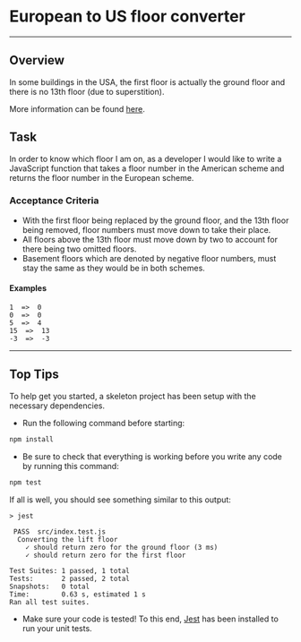 # European to US floor converter

---

## Overview
In some buildings in the USA, the first floor is actually the ground floor and there is no 13th floor (due to superstition).

More information can be found [here](https://en.wikipedia.org/wiki/Storey#European_scheme).

## Task
In order to know which floor I am on, as a developer I would like to write a JavaScript function that takes a floor number in the American scheme and returns the floor number in the European scheme.

### Acceptance Criteria
- With the first floor being replaced by the ground floor, and the 13th floor being removed, floor numbers must move down to take their place.
- All floors above the 13th floor must move down by two to account for there being two omitted floors.
- Basement floors which are denoted by negative floor numbers, must stay the same as they would be in both schemes.

#### Examples
```
1  =>  0
0  =>  0
5  =>  4
15  =>  13
-3  =>  -3
```

---

## Top Tips
To help get you started, a skeleton project has been setup with the necessary dependencies.

- Run the following command before starting:
```bash
npm install
```

- Be sure to check that everything is working before you write any code by running this command:
```bash
npm test
```
If all is well, you should see something similar to this output:
```
> jest

 PASS  src/index.test.js
  Converting the lift floor
    ✓ should return zero for the ground floor (3 ms)
    ✓ should return zero for the first floor

Test Suites: 1 passed, 1 total
Tests:       2 passed, 2 total
Snapshots:   0 total
Time:        0.63 s, estimated 1 s
Ran all test suites.
```

- Make sure your code is tested! To this end, [Jest](https://jestjs.io/docs/getting-started) has been installed to run your unit tests.
